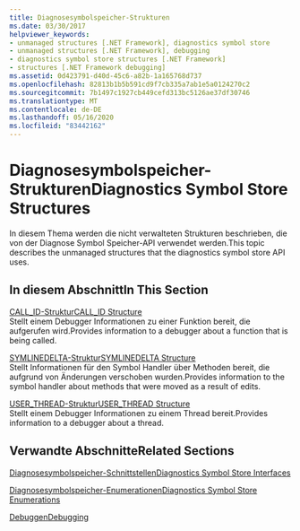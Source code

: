 ```yaml
---
title: Diagnosesymbolspeicher-Strukturen
ms.date: 03/30/2017
helpviewer_keywords:
- unmanaged structures [.NET Framework], diagnostics symbol store
- unmanaged structures [.NET Framework], debugging
- diagnostics symbol store structures [.NET Framework]
- structures [.NET Framework debugging]
ms.assetid: 0d423791-d40d-45c6-a82b-1a165768d737
ms.openlocfilehash: 82813b1b5b591cd9f7cb335a7ab1e5a0124270c2
ms.sourcegitcommit: 7b1497c1927cb449cefd313bc5126ae37df30746
ms.translationtype: MT
ms.contentlocale: de-DE
ms.lasthandoff: 05/16/2020
ms.locfileid: "83442162"
---
```

# <a name="diagnostics-symbol-store-structures"></a><span data-ttu-id="4145b-102">Diagnosesymbolspeicher-Strukturen</span><span class="sxs-lookup"><span data-stu-id="4145b-102">Diagnostics Symbol Store Structures</span></span>
<span data-ttu-id="4145b-103">In diesem Thema werden die nicht verwalteten Strukturen beschrieben, die von der Diagnose Symbol Speicher-API verwendet werden.</span><span class="sxs-lookup"><span data-stu-id="4145b-103">This topic describes the unmanaged structures that the diagnostics symbol store API uses.</span></span>  
  
## <a name="in-this-section"></a><span data-ttu-id="4145b-104">In diesem Abschnitt</span><span class="sxs-lookup"><span data-stu-id="4145b-104">In This Section</span></span>  
 [<span data-ttu-id="4145b-105">CALL_ID-Struktur</span><span class="sxs-lookup"><span data-stu-id="4145b-105">CALL_ID Structure</span></span>](call-id-structure.md)  
 <span data-ttu-id="4145b-106">Stellt einem Debugger Informationen zu einer Funktion bereit, die aufgerufen wird.</span><span class="sxs-lookup"><span data-stu-id="4145b-106">Provides information to a debugger about a function that is being called.</span></span>  
  
 [<span data-ttu-id="4145b-107">SYMLINEDELTA-Struktur</span><span class="sxs-lookup"><span data-stu-id="4145b-107">SYMLINEDELTA Structure</span></span>](symlinedelta-structure.md)  
 <span data-ttu-id="4145b-108">Stellt Informationen für den Symbol Handler über Methoden bereit, die aufgrund von Änderungen verschoben wurden.</span><span class="sxs-lookup"><span data-stu-id="4145b-108">Provides information to the symbol handler about methods that were moved as a result of edits.</span></span>  
  
 [<span data-ttu-id="4145b-109">USER_THREAD-Struktur</span><span class="sxs-lookup"><span data-stu-id="4145b-109">USER_THREAD Structure</span></span>](user-thread-structure.md)  
 <span data-ttu-id="4145b-110">Stellt einem Debugger Informationen zu einem Thread bereit.</span><span class="sxs-lookup"><span data-stu-id="4145b-110">Provides information to a debugger about a thread.</span></span>  
  
## <a name="related-sections"></a><span data-ttu-id="4145b-111">Verwandte Abschnitte</span><span class="sxs-lookup"><span data-stu-id="4145b-111">Related Sections</span></span>  
 [<span data-ttu-id="4145b-112">Diagnosesymbolspeicher-Schnittstellen</span><span class="sxs-lookup"><span data-stu-id="4145b-112">Diagnostics Symbol Store Interfaces</span></span>](diagnostics-symbol-store-interfaces.md)  
  
 [<span data-ttu-id="4145b-113">Diagnosesymbolspeicher-Enumerationen</span><span class="sxs-lookup"><span data-stu-id="4145b-113">Diagnostics Symbol Store Enumerations</span></span>](diagnostics-symbol-store-enumerations.md)  
  
 [<span data-ttu-id="4145b-114">Debuggen</span><span class="sxs-lookup"><span data-stu-id="4145b-114">Debugging</span></span>](../debugging/index.md)
